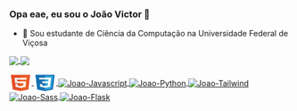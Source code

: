 ### Opa eae, eu sou o João Victor 👋

- 🌱 Sou estudante de Ciência da Computação na Universidade Federal de Viçosa

<div>
  <a href="https://github.com/BelfortJoao">
  <img align="Center" height="160em" src="https://github-readme-stats.vercel.app/api?username=BelfortJoao&show_icons=true&theme=gotham&include_all_commits=true&count_private=true"/>
  <img align="Center" height="160em" src="https://github-readme-stats.vercel.app/api/top-langs/?username=BelfortJoao&layout=compact&langs_count=7&theme=gotham"/>
</div>
  

<div style="display: inline_block"><br>
  <img align="center" alt="Joao-HTML" height="30" width="40" src="https://raw.githubusercontent.com/devicons/devicon/master/icons/html5/html5-original.svg">
  <img align="center" alt="Joao-CSS" height="30" width="40" src="https://raw.githubusercontent.com/devicons/devicon/master/icons/css3/css3-original.svg">
  <img align="center" alt="Joao-Javascript" height="30" width="30" src="https://iconape.com/wp-content/png_logo_vector/javascript-logo.png">
  <img align="center" alt="Joao-Python" height="30" width="30" src="https://upload.wikimedia.org/wikipedia/commons/thumb/c/c3/Python-logo-notext.svg/172px-Python-logo-notext.svg.png">
   <img align="center" alt="Joao-Tailwind" height="30" width="40" src="https://www.svgrepo.com/show/374118/tailwind.svg">
   <img align="center" alt="Joao-Sass" height="30" width="40" src="https://upload.wikimedia.org/wikipedia/commons/thumb/9/96/Sass_Logo_Color.svg/2560px-Sass_Logo_Color.svg.png">
<img align="center" alt="Joao-Flask" height="30" width="40" src="https://static-00.iconduck.com/assets.00/programming-language-flask-icon-2048x1826-wf5k5ugs.png">
</div>
  
  ##
 


